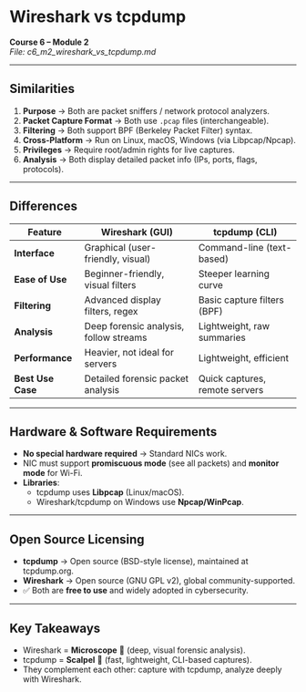 # Wireshark vs tcpdump  

**Course 6 – Module 2**  
_File: c6_m2_wireshark_vs_tcpdump.md_  

---

## Similarities  
1. **Purpose** → Both are packet sniffers / network protocol analyzers.  
2. **Packet Capture Format** → Both use `.pcap` files (interchangeable).  
3. **Filtering** → Both support BPF (Berkeley Packet Filter) syntax.  
4. **Cross-Platform** → Run on Linux, macOS, Windows (via Libpcap/Npcap).  
5. **Privileges** → Require root/admin rights for live captures.  
6. **Analysis** → Both display detailed packet info (IPs, ports, flags, protocols).  

---

## Differences  

| Feature             | Wireshark (GUI)                   | tcpdump (CLI)                   |
|---------------------|-----------------------------------|----------------------------------|
| **Interface**       | Graphical (user-friendly, visual) | Command-line (text-based)        |
| **Ease of Use**     | Beginner-friendly, visual filters | Steeper learning curve           |
| **Filtering**       | Advanced display filters, regex   | Basic capture filters (BPF)      |
| **Analysis**        | Deep forensic analysis, follow streams | Lightweight, raw summaries |
| **Performance**     | Heavier, not ideal for servers    | Lightweight, efficient           |
| **Best Use Case**   | Detailed forensic packet analysis | Quick captures, remote servers   |

---

## Hardware & Software Requirements  
- **No special hardware required** → Standard NICs work.  
- NIC must support **promiscuous mode** (see all packets) and **monitor mode** for Wi-Fi.  
- **Libraries**:  
  - tcpdump uses **Libpcap** (Linux/macOS).  
  - Wireshark/tcpdump on Windows use **Npcap/WinPcap**.  

---

## Open Source Licensing  
- **tcpdump** → Open source (BSD-style license), maintained at tcpdump.org.  
- **Wireshark** → Open source (GNU GPL v2), global community-supported.  
- ✅ Both are **free to use** and widely adopted in cybersecurity.  

---

## Key Takeaways  
- Wireshark = **Microscope** 🧪 (deep, visual forensic analysis).  
- tcpdump = **Scalpel** 🔪 (fast, lightweight, CLI-based captures).  
- They complement each other: capture with tcpdump, analyze deeply with Wireshark.  
